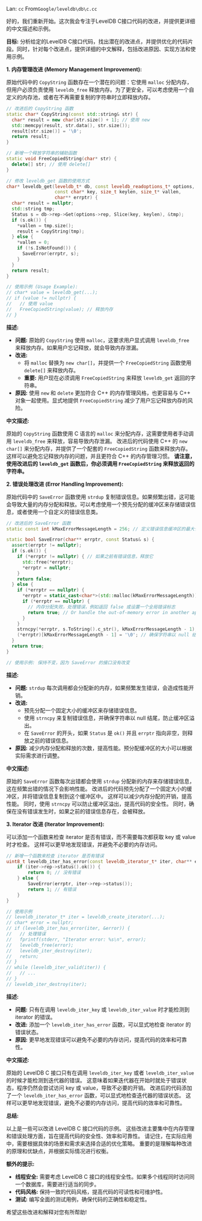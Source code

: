 Lan: `cc` From`Google/leveldb\db\c.cc`

好的，我们重新开始。这次我会专注于LevelDB C接口代码的改进，并提供更详细的中文描述和示例。

**目标:**  分析给定的LevelDB C接口代码，找出潜在的改进点，并提供优化的代码片段。同时，针对每个改进点，提供详细的中文解释，包括改进原因、实现方法和使用示例。

**1. 内存管理改进 (Memory Management Improvement):**

原始代码中的 `CopyString` 函数存在一个潜在的问题：它使用 `malloc` 分配内存，但用户必须负责使用 `leveldb_free` 释放内存。为了更安全，可以考虑使用一个自定义的内存池，或者在不再需要复制的字符串时立即释放内存。

```c++
// 改进后的 CopyString 函数
static char* CopyString(const std::string& str) {
  char* result = new char[str.size() + 1]; // 使用 new
  std::memcpy(result, str.data(), str.size());
  result[str.size()] = '\0';
  return result;
}

// 新增一个释放字符串的辅助函数
static void FreeCopiedString(char* str) {
  delete[] str; // 使用 delete[]
}

// 修改 leveldb_get 函数的使用方式
char* leveldb_get(leveldb_t* db, const leveldb_readoptions_t* options,
                  const char* key, size_t keylen, size_t* vallen,
                  char** errptr) {
  char* result = nullptr;
  std::string tmp;
  Status s = db->rep->Get(options->rep, Slice(key, keylen), &tmp);
  if (s.ok()) {
    *vallen = tmp.size();
    result = CopyString(tmp);
  } else {
    *vallen = 0;
    if (!s.IsNotFound()) {
      SaveError(errptr, s);
    }
  }
  return result;
}

// 使用示例 (Usage Example):
// char* value = leveldb_get(...);
// if (value != nullptr) {
//   // 使用 value
//   FreeCopiedString(value); // 释放内存
// }

```

**描述:**

*   **问题:** 原始的 `CopyString` 使用 `malloc`，这要求用户显式调用 `leveldb_free` 来释放内存。如果用户忘记释放，就会导致内存泄漏。
*   **改进:**
    *   将 `malloc` 替换为 `new char[]`，并提供一个 `FreeCopiedString` 函数使用 `delete[]` 来释放内存。
    *   **重要:** 用户现在必须调用 `FreeCopiedString` 来释放 `leveldb_get` 返回的字符串。
*   **原因:**  使用 `new` 和 `delete` 更加符合 C++ 的内存管理风格，也更容易与 C++ 对象一起使用。显式地提供 `FreeCopiedString` 减少了用户忘记释放内存的风险。

**中文描述:**

原始的 `CopyString` 函数使用 C 语言的 `malloc` 来分配内存，这需要使用者手动调用 `leveldb_free` 来释放，容易导致内存泄漏。 改进后的代码使用 C++ 的 `new char[]` 来分配内存，并提供了一个配套的 `FreeCopiedString` 函数来释放内存。 这样可以避免忘记释放内存的问题，并且更符合 C++ 的内存管理习惯。 **请注意，使用改进后的 `leveldb_get` 函数后，你必须调用 `FreeCopiedString` 来释放返回的字符串。**

**2.  错误处理改进 (Error Handling Improvement):**

原始代码中的 `SaveError` 函数使用 `strdup` 复制错误信息。如果频繁出错，这可能会导致大量的内存分配和释放。可以考虑使用一个预先分配的缓冲区来存储错误信息，或者使用一个自定义的错误信息类。

```c++
// 改进后的 SaveError 函数
static const int kMaxErrorMessageLength = 256; // 定义错误信息缓冲区的最大长度

static bool SaveError(char** errptr, const Status& s) {
  assert(errptr != nullptr);
  if (s.ok()) {
    if (*errptr != nullptr) { // 如果之前有错误信息，释放它
      std::free(*errptr);
      *errptr = nullptr;
    }
    return false;
  } else {
    if (*errptr == nullptr) {
      *errptr = static_cast<char*>(std::malloc(kMaxErrorMessageLength)); // 分配缓冲区
      if (*errptr == nullptr) {
        // 内存分配失败，处理错误，例如返回 false 或设置一个全局错误标志
        return true; // Or handle the out-of-memory error in another appropriate way
      }
    }
    strncpy(*errptr, s.ToString().c_str(), kMaxErrorMessageLength - 1); // 复制错误信息
    (*errptr)[kMaxErrorMessageLength - 1] = '\0'; // 确保字符串以 null 结尾
  }
  return true;
}

// 使用示例: 保持不变，因为 SaveError 的接口没有改变

```

**描述:**

*   **问题:**  `strdup` 每次调用都会分配新的内存，如果频繁发生错误，会造成性能开销。
*   **改进:**
    *   预先分配一个固定大小的缓冲区来存储错误信息。
    *   使用 `strncpy` 来复制错误信息，并确保字符串以 null 结尾，防止缓冲区溢出。
    *   在 `SaveError` 的开头，如果 `Status` 是 `ok()` 并且 `errptr` 指向非空，则释放之前的错误信息。
*   **原因:** 减少内存分配和释放的次数，提高性能。预分配缓冲区的大小可以根据实际需求进行调整。

**中文描述:**

原始的 `SaveError` 函数每次出错都会使用 `strdup` 分配新的内存来存储错误信息，这在频繁出错的情况下会影响性能。 改进后的代码预先分配了一个固定大小的缓冲区，并将错误信息复制到这个缓冲区中。 这样可以减少内存分配的开销，提高性能。 同时，使用 `strncpy` 可以防止缓冲区溢出，提高代码的安全性。 同时，确保在没有错误发生时，如果之前的错误信息存在，会被释放。

**3.  Iterator 改进 (Iterator Improvement):**

可以添加一个函数来检查 iterator 是否有错误，而不需要每次都获取 key 或 value 时才检查。 这样可以更早地发现错误，并避免不必要的内存访问。

```c++
// 新增一个函数来检查 iterator 是否有错误
uint8_t leveldb_iter_has_error(const leveldb_iterator_t* iter, char** errptr) {
    if (iter->rep->status().ok()) {
        return 0; // 没有错误
    } else {
        SaveError(errptr, iter->rep->status());
        return 1; // 有错误
    }
}

// 使用示例
// leveldb_iterator_t* iter = leveldb_create_iterator(...);
// char* error = nullptr;
// if (leveldb_iter_has_error(iter, &error)) {
//   // 处理错误
//   fprintf(stderr, "Iterator error: %s\n", error);
//   leveldb_free(error);
//   leveldb_iter_destroy(iter);
//   return;
// }
// while (leveldb_iter_valid(iter)) {
//   // ...
// }
// leveldb_iter_destroy(iter);
```

**描述:**

*   **问题:**  只有在调用 `leveldb_iter_key` 或 `leveldb_iter_value` 时才能检测到 iterator 的错误。
*   **改进:**  添加一个 `leveldb_iter_has_error` 函数，可以显式地检查 iterator 的错误状态。
*   **原因:**  更早地发现错误可以避免不必要的内存访问，提高代码的效率和可靠性。

**中文描述:**

原始的 LevelDB C 接口只有在调用 `leveldb_iter_key` 或者 `leveldb_iter_value` 的时候才能检测到迭代器的错误。 这意味着如果迭代器在开始时就处于错误状态，程序仍然会尝试访问 key 或 value，导致不必要的开销。 改进后的代码添加了一个 `leveldb_iter_has_error` 函数，可以显式地检查迭代器的错误状态。 这样可以更早地发现错误，避免不必要的内存访问，提高代码的效率和可靠性。

**总结:**

以上是一些可以改进 LevelDB C 接口代码的示例。  这些改进主要集中在内存管理和错误处理方面，旨在提高代码的安全性、效率和可靠性。  请记住，在实际应用中，需要根据具体的场景和需求来选择合适的优化策略。 重要的是理解每种改进的原理和优缺点，并根据实际情况进行权衡。

**额外的提示:**

*   **线程安全:**  需要考虑 LevelDB C 接口的线程安全性。如果多个线程同时访问同一个数据库，需要进行适当的同步。
*   **代码风格:**  保持一致的代码风格，提高代码的可读性和可维护性。
*   **测试:**  编写全面的测试用例，确保代码的正确性和稳定性。

希望这些改进和解释对您有所帮助!